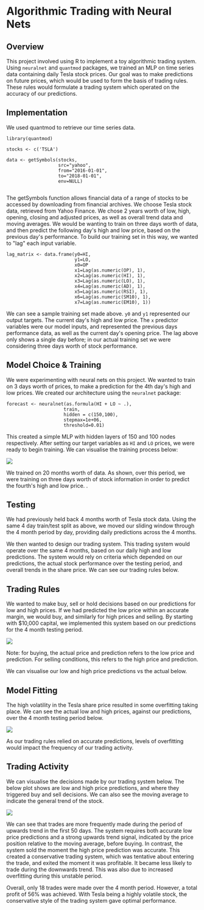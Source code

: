 # Algorithmic Trading with Neural Nets

## Overview
This project involved using R to implement a toy algorithmic trading system. Using ```neuralnet``` and ```quantmod``` packages, we trained an MLP
on time series data containing daily Tesla stock prices. Our goal was to make predictions on future prices, which would be 
used to form the basis of trading rules. These rules would formulate a trading system which operated on the accuracy of our predictions. 

## Implementation

We used quantmod to retrieve our time series data. 

```
library(quantmod)

stocks <- c('TSLA')

data <- getSymbols(stocks,
                   src="yahoo",
                   from="2016-01-01",
                   to="2018-01-01",
                   env=NULL)
                   
 ```
The getSymbols function allows financial data of a range of stocks to be accessed by downloading from financial archives. We choose 
Tesla stock data, retrieved from Yahoo Finance.  We chose 2 years worth of low, high, opening, closing and adjusted prices, as well
as overall trend data and moving averages. We would be wanting to train on three days worth of data, and then predict the following
day's high and low price, based on the previous day's performance. To build our training set in this way, we wanted to "lag" each input variable. 

```
lag_matrix <- data.frame(y0=HI,
                         y1=LO,
                         x0=OP
                         x1=Lag(as.numeric(OP), 1),
                         x2=Lag(as.numeric(HI), 1),
                         x3=Lag(as.numeric(LO), 1), 
                         x4=Lag(as.numeric(AD), 1),
                         x5=Lag(as.numeric(RSI), 1),
                         x6=Lag(as.numeric(SM10), 1),
                         x7=Lag(as.numeric(EM10), 1))
```

We can see a sample training set made above. ```y0``` and ```y1``` represented our output targets. The current day's high and low price. The ```x``` predictor variables were our model inputs, and represented the previous days performance data, as well as the current day's opening price. The lag above only shows a single day before; in our actual training set we were considering three days worth of stock performance. 

## Model Choice & Training

We were experimenting with neural nets on this project. We wanted to train on 3 days worth of prices, to make a prediction for the 4th 
day's high and low prices. We created our architecture using the ```neuralnet``` package:
```
forecast <- neuralnet(as.formula(HI + LO ~ .), 
                     train,
                     hidden = c(150,100),
                     stepmax=1e+06,
                     threshold=0.01)
```

This created a simple MLP with hidden layers of 150 and 100 nodes respectively. After setting our target variables as ```HI``` and ```LO``` prices, we were ready to begin training. We can visualise the training process below:

![](/plots/nn_1.png)

We trained on 20 months worth of data. As shown, over this period, we were training on three days worth of stock information in order to predict the fourth's high and low price. . 

## Testing 

We had previously held back 4 months worth of Tesla stock data. Using the same 4 day train/test split as above, we moved our sliding window through the 4 month period by day, providing daily predictions across the 4 months. 

We then wanted to design our trading system. This trading system would operate over the same 4 months, based on our daily high and low predictions. The system would rely on criteria which depended on our predictions, the actual stock performance over the testing period, and overall trends in the share price. We can see our trading rules below. 

## Trading Rules 

We wanted to make buy, sell or hold decisions based on our predictions for low and high prices. If we had predicted the low price within an accurate margin, we would buy, and similarly for high prices and selling. By starting with $10,000 capital, we implemented this system based on our predictions for the 4 month testing period. 

![](/plots/nn_rules.png)

Note: for buying, the actual price and prediction refers to the low price and prediction. For selling conditions, this refers to the high price and prediction. 

We can visualise our low and high price predictions vs the actual below. 

## Model Fitting 

The high volatility in the Tesla share price resulted in some overfitting taking place. We can see the actual low and high prices, against our predictions, over the 4 month testing period below. 

![](/plots/nn_act2.png)

As our trading rules relied on accurate predictions, levels of overfitting would impact the frequency of our trading activity. 

## Trading Activity

We can visualise the decisions made by our trading system below. The below plot shows are low and high price predictions, and where they triggered buy and sell decisions. We can also see the moving average to indicate the general trend of the stock. 

![](/plots/nn_act3.png)

We can see that trades are more frequently made during the period of upwards trend in the first 50 days. The system requires both accurate low price predictions and a strong upwards trend signal, indicated by the price position relative to the moving average, before buying. In contrast, the system sold the moment the high price prediction was accurate. This created a conservative trading system, which was tentative about entering the trade, and exited the moment it was profitable. It became less likely to trade during the downwards trend. This was also due to increased overfitting during this unstable period. 

Overall, only 18 trades were made over the 4 month period. However, a total profit of 56% was achieved. With Tesla being a highly volatile stock, the conservative style of the trading system gave optimal performance. 
